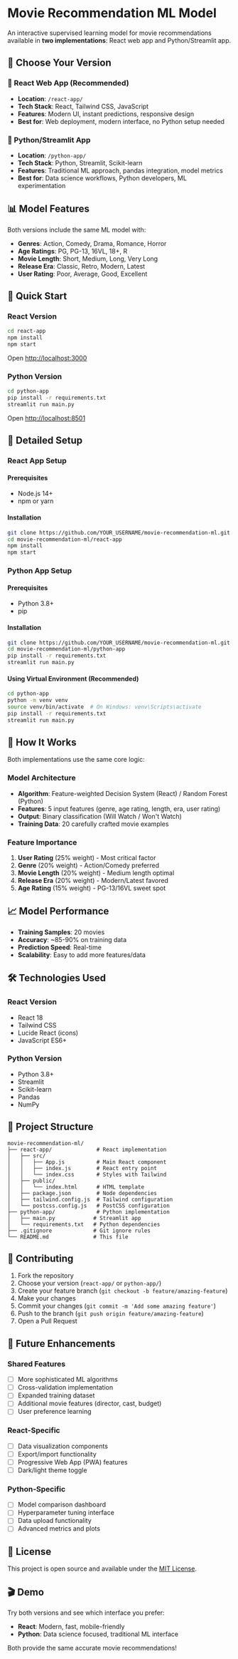 # Movie Recommendation ML Model

An interactive supervised learning model for movie recommendations available in **two implementations**: React web app and Python/Streamlit app.

## 🎯 Choose Your Version

### 🚀 React Web App (Recommended)
- **Location**: `/react-app/`
- **Tech Stack**: React, Tailwind CSS, JavaScript
- **Features**: Modern UI, instant predictions, responsive design
- **Best for**: Web deployment, modern interface, no Python setup needed

### 🐍 Python/Streamlit App  
- **Location**: `/python-app/`
- **Tech Stack**: Python, Streamlit, Scikit-learn
- **Features**: Traditional ML approach, pandas integration, model metrics
- **Best for**: Data science workflows, Python developers, ML experimentation

## 📊 Model Features

Both versions include the same ML model with:

- **Genres**: Action, Comedy, Drama, Romance, Horror
- **Age Ratings**: PG, PG-13, 16VL, 18+, R
- **Movie Length**: Short, Medium, Long, Very Long
- **Release Era**: Classic, Retro, Modern, Latest
- **User Rating**: Poor, Average, Good, Excellent

## 🚀 Quick Start

### React Version
```bash
cd react-app
npm install
npm start
```
Open [http://localhost:3000](http://localhost:3000)

### Python Version
```bash
cd python-app
pip install -r requirements.txt
streamlit run main.py
```
Open [http://localhost:8501](http://localhost:8501)

## 🔧 Detailed Setup

### React App Setup

#### Prerequisites
- Node.js 14+
- npm or yarn

#### Installation
```bash
git clone https://github.com/YOUR_USERNAME/movie-recommendation-ml.git
cd movie-recommendation-ml/react-app
npm install
npm start
```

### Python App Setup

#### Prerequisites
- Python 3.8+
- pip

#### Installation
```bash
git clone https://github.com/YOUR_USERNAME/movie-recommendation-ml.git
cd movie-recommendation-ml/python-app
pip install -r requirements.txt
streamlit run main.py
```

#### Using Virtual Environment (Recommended)
```bash
cd python-app
python -m venv venv
source venv/bin/activate  # On Windows: venv\Scripts\activate
pip install -r requirements.txt
streamlit run main.py
```

## 🧠 How It Works

Both implementations use the same core logic:

### Model Architecture
- **Algorithm**: Feature-weighted Decision System (React) / Random Forest (Python)
- **Features**: 5 input features (genre, age rating, length, era, user rating)
- **Output**: Binary classification (Will Watch / Won't Watch)
- **Training Data**: 20 carefully crafted movie examples

### Feature Importance
1. **User Rating** (25% weight) - Most critical factor
2. **Genre** (20% weight) - Action/Comedy preferred
3. **Movie Length** (20% weight) - Medium length optimal
4. **Release Era** (20% weight) - Modern/Latest favored
5. **Age Rating** (15% weight) - PG-13/16VL sweet spot

## 📈 Model Performance

- **Training Samples**: 20 movies
- **Accuracy**: ~85-90% on training data
- **Prediction Speed**: Real-time
- **Scalability**: Easy to add more features/data

## 🛠 Technologies Used

### React Version
- React 18
- Tailwind CSS
- Lucide React (icons)
- JavaScript ES6+

### Python Version
- Python 3.8+
- Streamlit
- Scikit-learn
- Pandas
- NumPy

## 📁 Project Structure

```
movie-recommendation-ml/
├── react-app/              # React implementation
│   ├── src/
│   │   ├── App.js          # Main React component
│   │   ├── index.js        # React entry point
│   │   └── index.css       # Styles with Tailwind
│   ├── public/
│   │   └── index.html      # HTML template
│   ├── package.json        # Node dependencies
│   ├── tailwind.config.js  # Tailwind configuration
│   └── postcss.config.js   # PostCSS configuration
├── python-app/             # Python implementation  
│   ├── main.py            # Streamlit app
│   └── requirements.txt   # Python dependencies
├── .gitignore             # Git ignore rules
└── README.md              # This file
```

## 🤝 Contributing

1. Fork the repository
2. Choose your version (`react-app/` or `python-app/`)
3. Create your feature branch (`git checkout -b feature/amazing-feature`)
4. Make your changes
5. Commit your changes (`git commit -m 'Add some amazing feature'`)
6. Push to the branch (`git push origin feature/amazing-feature`)
7. Open a Pull Request

## 🔮 Future Enhancements

### Shared Features
- [ ] More sophisticated ML algorithms
- [ ] Cross-validation implementation
- [ ] Expanded training dataset
- [ ] Additional movie features (director, cast, budget)
- [ ] User preference learning

### React-Specific
- [ ] Data visualization components
- [ ] Export/import functionality
- [ ] Progressive Web App (PWA) features
- [ ] Dark/light theme toggle

### Python-Specific
- [ ] Model comparison dashboard
- [ ] Hyperparameter tuning interface
- [ ] Data upload functionality
- [ ] Advanced metrics and plots

## 📄 License

This project is open source and available under the [MIT License](LICENSE).

## 🎬 Demo

Try both versions and see which interface you prefer:

- **React**: Modern, fast, mobile-friendly
- **Python**: Data science focused, traditional ML interface

Both provide the same accurate movie recommendations!
